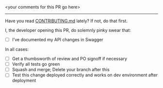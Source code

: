 \<your comments for this PR go here\>

---
Have you read [CONTRIBUTING.md](https://github.com/DataBiosphere/leonardo/blob/develop/CONTRIBUTING.md) lately? If not, do that first.

I, the developer opening this PR, do solemnly pinky swear that:

- [ ] I've documented my API changes in Swagger

In all cases:

- [ ] Get a thumbsworth of review and PO signoff if necessary
- [ ] Verify all tests go green
- [ ] Squash and merge; Delete your branch after this
- [ ] Test this change deployed correctly and works on dev environment after deployment
